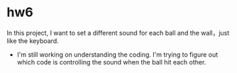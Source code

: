 # hw6
In this project, I want to set a different sound for each ball and the wall，just like the keyboard. 

* I'm still working on understanding the coding. I'm trying to figure out which code is controlling the sound when the ball hit each other.

